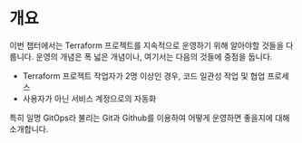 # 개요

이번 챕터에서는 Terraform 프로젝트를 지속적으로 운영하기 위해 알아야할 것들을 다룹니다.
운영의 개념은 폭 넓은 개념이나, 여기서는 다음의 것들에 중점을 둡니다.

- Terraform 프로젝트 작업자가 2명 이상인 경우, 코드 일관성 작업 및 협업 프로세스
- 사용자가 아닌 서비스 계정으로의 자동화

특히 일명 GitOps라 불리는 Git과 Github를 이용하여 어떻게 운영하면 좋을지에 대해 소개합니다.
